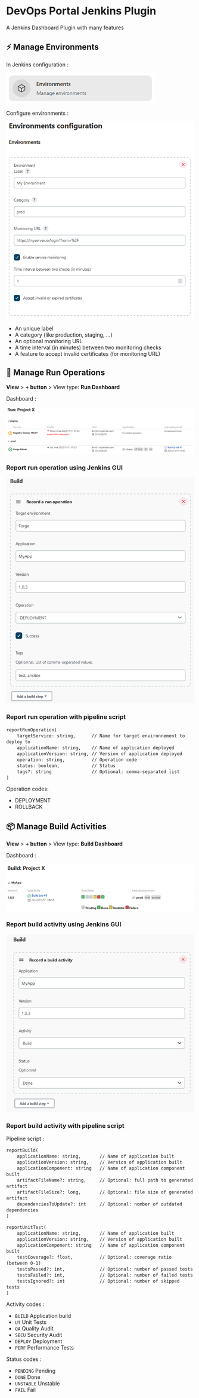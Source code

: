 # DevOps Portal Jenkins Plugin

A Jenkins Dashboard Plugin with many features

## ⚡ Manage Environments

In Jenkins configuration :

![xxxx](.doc/PluginManagementLink.png)

Configure environments :

![xxxx](.doc/ServiceConfiguration.png)

- An unique label
- A category (like production, staging, ...)
- An optional monitoring URL
- A time interval (in minutes) between two monitoring checks
- A feature to accept invalid certificates (for monitoring URL)

## 🚀 Manage Run Operations

**View** > **+ button** > View type: **Run Dashboard**

Dashboard :

![xxxx](.doc/RunDashboard.png)

### Report run operation using Jenkins GUI

![xxxx](.doc/RunOperationReporter.png)

### Report run operation with pipeline script

```
reportRunOperation(
    targetService: string,      // Name for target environnement to deploy to
    applicationName: string,    // Name of application deployed
    applicationVersion: string, // Version of application deployed
    operation: string,          // Operation code
    status: boolean,            // Status
    tags?: string               // Optional: comma-separated list
)
```

Operation codes:

- DEPLOYMENT
- ROLLBACK

## 📦 Manage Build Activities

**View** > **+ button** > View type: **Build Dashboard**

Dashboard :

![xxxx](.doc/BuildDashboard.png)

### Report build activity using Jenkins GUI

![xxxx](.doc/BuildActivityReporter.png)

### Report build activity with pipeline script

Pipeline script :

```
reportBuild(
    applicationName: string,       // Name of application built
    applicationVersion: string,    // Version of application built
    applicationComponent: string   // Name of application component built
    artifactFileName?: string,     // Optional: full path to generated artifact
    artifactFileSize?: long,       // Optional: file size of generated artifact
    dependenciesToUpdate?: int     // Optional: nomber of outdated dependencies
)
```

```
reportUnitTest(
    applicationName: string,       // Name of application built
    applicationVersion: string,    // Version of application built
    applicationComponent: string   // Name of application component built
    testCoverage?: float,          // Optional: coverage ratio (between 0-1)
    testsPassed?: int,             // Optional: number of passed tests
    testsFailed?: int,             // Optional: number of failed tests
    testsIgnored?: int             // Optional: number of skipped tests
)
```

Activity codes :

- `BUILD` Application build
- `UT` Unit Tests
- `QA` Quality Audit
- `SECU` Security Audit
- `DEPLOY` Deployment
- `PERF` Performance Tests

Status codes :

- `PENDING` Pending
- `DONE` Done
- `UNSTABLE` Unstable
- `FAIL` Fail